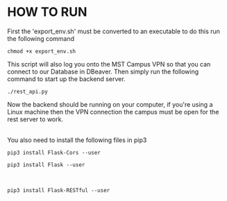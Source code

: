 # HOW TO RUN

First the 'export_env.sh' must be converted to an executable to do this run the following command

`chmod +x export_env.sh`

This script will also log you onto the MST Campus VPN so that you can connect to our Database in DBeaver. Then simply run the following command to start up the backend server.

`./rest_api.py`

Now the backend should be running on your computer, if you're using a Linux machine then the VPN connection the campus must be open for the rest server to work.

<br/>
You also need to install the following files in pip3

`pip3 install Flask-Cors --user`
<br/>

`pip3 install Flask --user`

<br/>

`pip3 install Flask-RESTful --user`
